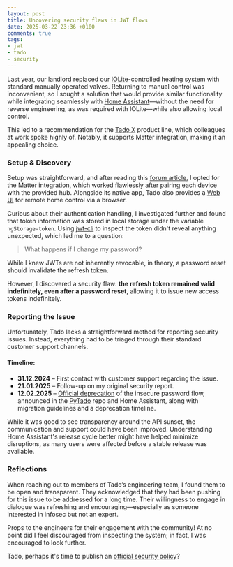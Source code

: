 ```yaml
---
layout: post
title: Uncovering security flaws in JWT flows
date: 2025-03-22 23:36 +0100
comments: true
tags:
- jwt
- tado
- security
---
```


Last year, our landlord replaced our [IOLite][0]-controlled heating system with standard manually operated valves. Returning to manual control was inconvenient, so I sought a solution that would provide similar functionality while integrating seamlessly with [Home Assistant][1]—without the need for reverse engineering, as was required with IOLite—while also allowing local control.

This led to a recommendation for the [Tado X][2] product line, which colleagues at work spoke highly of. Notably, it supports Matter integration, making it an appealing choice.

### Setup & Discovery

Setup was straightforward, and after reading this [forum article][4], I opted for the Matter integration, which worked flawlessly after pairing each device with the provided hub. Alongside its native app, Tado also provides a [Web UI][5] for remote home control via a browser.

Curious about their authentication handling, I investigated further and found that token information was stored in local storage under the variable `ngStorage-token`. Using [jwt-cli][6] to inspect the token didn't reveal anything unexpected, which led me to a question:

> What happens if I change my password?

While I knew JWTs are not inherently revocable, in theory, a password reset should invalidate the refresh token.

However, I discovered a security flaw: **the refresh token remained valid indefinitely, even after a password reset**, allowing it to issue new access tokens indefinitely.

### Reporting the Issue

Unfortunately, Tado lacks a straightforward method for reporting security issues. Instead, everything had to be triaged through their standard customer support channels.

#### Timeline:
- **31.12.2024** – First contact with customer support regarding the issue.
- **21.01.2025** – Follow-up on my original security report.
- **12.02.2025** – [Official deprecation][7] of the insecure password flow, announced in the [PyTado][8] repo and Home Assistant, along with migration guidelines and a deprecation timeline.

While it was good to see transparency around the API sunset, the communication and support could have been improved. Understanding Home Assistant's release cycle better might have helped minimize disruptions, as many users were affected before a stable release was available.

### Reflections

When reaching out to members of Tado’s engineering team, I found them to be open and transparent. They acknowledged that they had been pushing for this issue to be addressed for a long time. Their willingness to engage in dialogue was refreshing and encouraging—especially as someone interested in infosec but not an expert.

Props to the engineers for their engagement with the community! At no point did I feel discouraged from inspecting the system; in fact, I was encouraged to look further.

Tado, perhaps it's time to publish an [official security policy][10]?

[0]: https://iolite.de/en/
[1]: https://www.home-assistant.io/
[2]: https://www.tado.com/en
[4]: https://community.home-assistant.io/t/using-tado-smart-thermostat-x-through-matter/736576
[5]: https://app.tado.com/
[6]: https://github.com/mike-engel/jwt-cli
[7]: https://support.tado.com/en/articles/8565472-how-do-i-authenticate-to-access-the-rest-api
[8]: https://github.com/wmalgadey/PyTado/issues/155
[9]: https://github.com/home-assistant/core/issues/138518
[10]: https://securitytxt.org/

